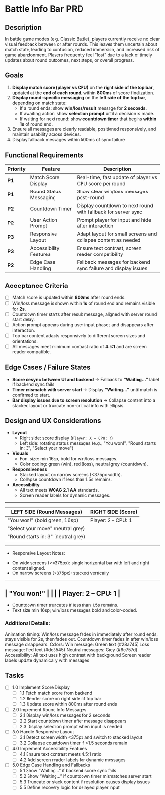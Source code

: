 # Battle Info Bar PRD

## Description

In battle game modes (e.g. Classic Battle), players currently receive no clear visual feedback between or after rounds. This leaves them uncertain about match state, leading to confusion, reduced immersion, and increased risk of game abandonment. Players frequently feel "lost" due to a lack of timely updates about round outcomes, next steps, or overall progress.

## Goals

1. **Display match score (player vs CPU)** on the **right side of the top bar**, updated at the **end of each round**, within **800ms** of score finalization.
2. **Display round-specific messaging** on the **left side of the top bar**, depending on match state:
   - If a round ends: show **win/loss/result** message for **2 seconds**.
   - If awaiting action: show **selection prompt** until a decision is made.
   - If waiting for next round: show **countdown timer** that begins **within 1s** of round end.
3. Ensure all messages are clearly readable, positioned responsively, and maintain usability across devices.
4. Display fallback messages within 500ms of sync failure

## Functional Requirements

| Priority | Feature                | Description                                                   |
| -------- | ---------------------- | ------------------------------------------------------------- |
| **P1**   | Match Score Display    | Real-time, fast update of player vs CPU score per round       |
| **P1**   | Round Status Messaging | Show clear win/loss messages post-round                       |
| **P2**   | Countdown Timer        | Display countdown to next round with fallback for server sync |
| **P2**   | User Action Prompt     | Prompt player for input and hide after interaction            |
| **P3**   | Responsive Layout      | Adapt layout for small screens and collapse content as needed |
| **P3**   | Accessibility Features | Ensure text contrast, screen reader compatibility             |
| **P2**   | Edge Case Handling     | Fallback messages for backend sync failure and display issues |

## Acceptance Criteria

- [ ] Match score is updated within **800ms** after round ends.
- [ ] Win/loss message is shown within **1s** of round end and remains visible for **2s**.
- [ ] Countdown timer starts after result message, aligned with server round start delay.
- [ ] Action prompt appears during user input phases and disappears after interaction.
- [ ] Top bar content adapts responsively to different screen sizes and orientations.
- [ ] All messages meet minimum contrast ratio of **4.5:1** and are screen reader compatible.

## Edge Cases / Failure States

- **Score desync between UI and backend** → Fallback to **“Waiting…”** label if backend sync fails.
- **Timer mismatch with server start** → Display **“Waiting…”** until match is confirmed to start.
- **Bar display issues due to screen resolution** → Collapse content into a stacked layout or truncate non-critical info with ellipsis.

## Design and UX Considerations

- **Layout**
  - Right side: score display (`Player: X – CPU: Y`)
  - Left side: rotating status messages (e.g., "You won!", "Round starts in: 3", "Select your move")
- **Visuals**
  - Font size: min 16sp, bold for win/loss messages.
  - Color coding: green (win), red (loss), neutral grey (countdown).
- **Responsiveness**
  - Stacked layout on narrow screens (<375px width).
  - Collapse countdown if less than 1.5s remains.
- **Accessibility**
  - All text meets **WCAG 2.1 AA** standards.
  - Screen reader labels for dynamic messages.
 
-----------------------------------------------------------------------------------
| LEFT SIDE (Round Messages)            |                          RIGHT SIDE (Score) |
|--------------------------------------|---------------------------------------------|
|  "You won!"  (bold green, 16sp)      |           Player: 2  –  CPU: 1               |
|  "Select your move" (neutral grey)   |                                             |
|  "Round starts in: 3" (neutral grey) |                                             |
-----------------------------------------------------------------------------------

* Responsive Layout Notes:
- On wide screens (>=375px): single horizontal bar with left and right content aligned.
- On narrow screens (<375px): stacked vertically

--------------------------------
| "You won!"                   |
|                             |
| Player: 2  –  CPU: 1         |
--------------------------------

* Countdown timer truncates if less than 1.5s remains.
* Text size min 16sp; win/loss messages bold and color-coded.

### Additional Details:
Animation timing:
Win/loss message fades in immediately after round ends, stays visible for 2s, then fades out.
Countdown timer fades in after win/loss message disappears.
Colors:
Win message: Green text (#28a745)
Loss message: Red text (#dc3545)
Neutral messages: Grey (#6c757d)
Accessibility:
All text uses high contrast with background
Screen reader labels update dynamically with messages


## Tasks

- [ ] 1.0 Implement Score Display
  - [ ] 1.1 Fetch match score from backend
  - [ ] 1.2 Render score on right side of top bar
  - [ ] 1.3 Update score within 800ms after round ends

- [ ] 2.0 Implement Round Info Messages
  - [ ] 2.1 Display win/loss messages for 2 seconds
  - [ ] 2.2 Start countdown timer after message disappears
  - [ ] 2.3 Display selection prompt when input is needed

- [ ] 3.0 Handle Responsive Layout
  - [ ] 3.1 Detect screen width <375px and switch to stacked layout
  - [ ] 3.2 Collapse countdown timer if <1.5 seconds remain

- [ ] 4.0 Implement Accessibility Features
  - [ ] 4.1 Ensure text contrast meets 4.5:1 ratio
  - [ ] 4.2 Add screen reader labels for dynamic messages

- [ ] 5.0 Edge Case Handling and Fallbacks
  - [ ] 5.1 Show “Waiting…” if backend score sync fails
  - [ ] 5.2 Show “Waiting…” if countdown timer mismatches server start
  - [ ] 5.3 Truncate or stack content if resolution causes display issues
  - [ ] 5.5 Define recovery logic for delayed player input
